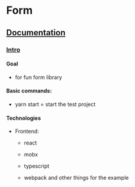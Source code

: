 # Form

## <ins>Documentation</ins>

### <ins>Intro</ins>

#### Goal
- for fun form library


#### Basic commands:

   * yarn start      = start the test project


#### Technologies
 * Frontend: 
      * react
      * mobx
      * typescript

      * webpack and other things for the example
